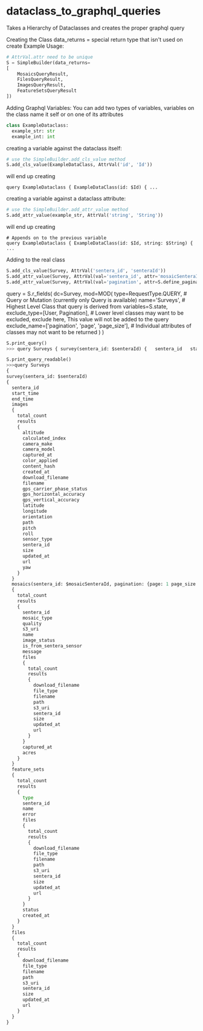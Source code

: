 # dataclass_to_graphql_queries
Takes a Hierarchy of Dataclasses and creates the proper graphql query

Creating the Class
data_returns = special return type that isn't used on create
Example Usage:
```python
# AttrVal.attr need to be unique
S = SimpleBuilder(data_returns=
[
    MosaicsQueryResult,
    FilesQueryResult,
    ImagesQueryResult,
    FeatureSetsQueryResult
])
```

Adding Graphql Variables:
You can add two types of variables, variables on the class name it self or on one of its attributes
```python
class ExampleDataclass:
  example_str: str
  example_int: int
```
creating a variable against the dataclass itself:
```python
# use the SimpleBuilder.add_cls_value method
S.add_cls_value(ExampleDataClass, AttrVal('id', 'Id'))
```
will end up creating
```text
query ExampleDataclass { ExampleDataClass(id: $Id) { ...
```

creating a variable against a dataclass attribute:
```python
# use the SimpleBuilder.add_attr_value method
S.add_attr_value(example_str, AttrVal('string', 'String'))
```
will end up creating
```text
# Appends on to the previous variable
query ExampleDataclass { ExampleDataClass(id: $Id, string: $String) { ...
```


Adding to the real class
```python
S.add_cls_value(Survey, AttrVal('sentera_id', 'senteraId'))
S.add_attr_value(Survey, AttrVal(val='sentera_id', attr='mosaicSenteraId', col='mosaics'))
S.add_attr_value(Survey, AttrVal(val='pagination', attr=S.define_pagination(1, 10), col='mosaics'))
```
query = S.r_fields(
    dc=Survey,
    mod=MOD(
        type=RequestType.QUERY, # Query or Mutation (currently only Query is available)
        name='Surveys', # Highest Level Class that query is derived from
        variables=S.state,
        exclude_type=[User, Pagination], # Lower level classes may want to be excluded, exclude here, This value will not be added to the query
        exclude_name=['pagination', 'page', 'page_size'],  # Individual attributes of classes may not want to be returned
    )
)
```python
S.print_query()
>>> query Surveys { survey(sentera_id: $senteraId) {   sentera_id   start_time   end_time   images   {     total_count     results     {       altitude       calculated_index       camera_make       camera_model       captured_at       color_applied       content_hash       created_at       download_filename       filename       gps_carrier_phase_status       gps_horizontal_accuracy       gps_vertical_accuracy       latitude       longitude       orientation       path       pitch       roll       sensor_type       sentera_id       size       updated_at       url       yaw     }   }   mosaics(sentera_id: $mosaicSenteraId, pagination: {page: 1 page_size: 10})   {     total_count     results     {       sentera_id       mosaic_type       quality       s3_uri       name       image_status       is_from_sentera_sensor       message       files       {         total_count         results         {           download_filename           file_type           filename           path           s3_uri           sentera_id           size           updated_at           url         }       }       captured_at       acres     }   }   feature_sets   {     total_count     results     {       type       sentera_id       name       error       files       {         total_count         results         {           download_filename           file_type           filename           path           s3_uri           sentera_id           size           updated_at           url         }       }       status       created_at     }   }   files   {     total_count     results     {       download_filename       file_type       filename       path       s3_uri       sentera_id       size       updated_at       url     }   } }
```

```python
S.print_query_readable()
>>>query Surveys
{
survey(sentera_id: $senteraId)
{
  sentera_id
  start_time
  end_time
  images
  {
    total_count
    results
    {
      altitude
      calculated_index
      camera_make
      camera_model
      captured_at
      color_applied
      content_hash
      created_at
      download_filename
      filename
      gps_carrier_phase_status
      gps_horizontal_accuracy
      gps_vertical_accuracy
      latitude
      longitude
      orientation
      path
      pitch
      roll
      sensor_type
      sentera_id
      size
      updated_at
      url
      yaw
    }
  }
  mosaics(sentera_id: $mosaicSenteraId, pagination: {page: 1 page_size: 10})
  {
    total_count
    results
    {
      sentera_id
      mosaic_type
      quality
      s3_uri
      name
      image_status
      is_from_sentera_sensor
      message
      files
      {
        total_count
        results
        {
          download_filename
          file_type
          filename
          path
          s3_uri
          sentera_id
          size
          updated_at
          url
        }
      }
      captured_at
      acres
    }
  }
  feature_sets
  {
    total_count
    results
    {
      type
      sentera_id
      name
      error
      files
      {
        total_count
        results
        {
          download_filename
          file_type
          filename
          path
          s3_uri
          sentera_id
          size
          updated_at
          url
        }
      }
      status
      created_at
    }
  }
  files
  {
    total_count
    results
    {
      download_filename
      file_type
      filename
      path
      s3_uri
      sentera_id
      size
      updated_at
      url
    }
  }
}
```
